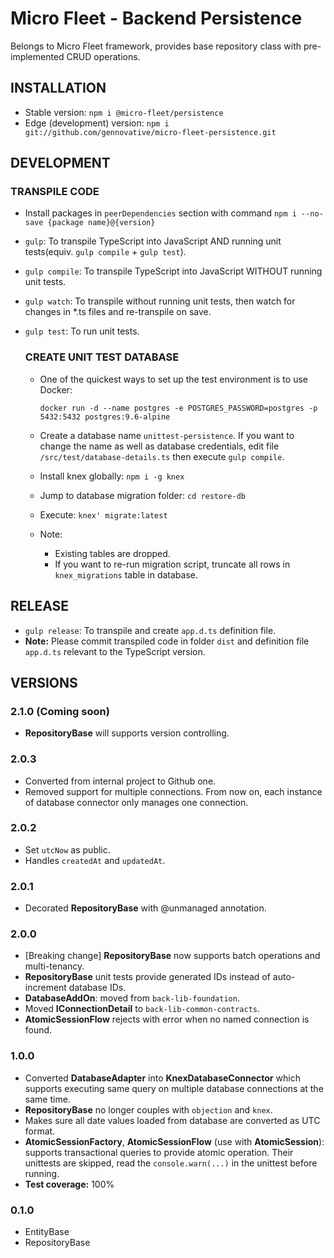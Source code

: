 # Micro Fleet - Backend Persistence

Belongs to Micro Fleet framework, provides base repository class with pre-implemented CRUD operations.

## INSTALLATION

- Stable version: `npm i @micro-fleet/persistence`
- Edge (development) version: `npm i git://github.com/gennovative/micro-fleet-persistence.git`

## DEVELOPMENT

  ### TRANSPILE CODE
  - Install packages in `peerDependencies` section with command `npm i --no-save {package name}@{version}`
  - `gulp`: To transpile TypeScript into JavaScript AND running unit tests(equiv. `gulp compile` + `gulp test`).
  - `gulp compile`: To transpile TypeScript into JavaScript WITHOUT running unit tests.
- `gulp watch`: To transpile without running unit tests, then watch for changes in *.ts files and re-transpile on save.
- `gulp test`: To run unit tests.

  ### CREATE UNIT TEST DATABASE
  - One of the quickest ways to set up the test environment is to use Docker:

    `docker run -d --name postgres -e POSTGRES_PASSWORD=postgres -p 5432:5432 postgres:9.6-alpine`
  - Create a database name `unittest-persistence`. If you want to change the name as well as database credentials, edit file `/src/test/database-details.ts` then execute `gulp compile`.
  - Install knex globally: `npm i -g knex`
  - Jump to database migration folder: `cd restore-db`
  - Execute: `knex' migrate:latest`
  - Note:
    * Existing tables are dropped.
	* If you want to re-run migration script, truncate all rows in `knex_migrations` table in database.


## RELEASE

- `gulp release`: To transpile and create `app.d.ts` definition file.
- **Note:** Please commit transpiled code in folder `dist` and definition file `app.d.ts` relevant to the TypeScript version.


## VERSIONS

### 2.1.0 (Coming soon)
- **RepositoryBase** will supports version controlling.

### 2.0.3
- Converted from internal project to Github one.
- Removed support for multiple connections. From now on, each instance of database connector only manages one connection.

### 2.0.2
- Set `utcNow` as public.
- Handles `createdAt` and `updatedAt`.

### 2.0.1
- Decorated **RepositoryBase** with @unmanaged annotation.

### 2.0.0

- [Breaking change] **RepositoryBase** now supports batch operations and multi-tenancy.
- **RepositoryBase** unit tests provide generated IDs instead of auto-increment database IDs.
- **DatabaseAddOn**: moved from `back-lib-foundation`.
- Moved **IConnectionDetail** to `back-lib-common-contracts`.
- **AtomicSessionFlow** rejects with error when no named connection is found.

### 1.0.0

- Converted **DatabaseAdapter** into **KnexDatabaseConnector** which supports executing same query on multiple database connections at the same time.
- **RepositoryBase** no longer couples with `objection` and `knex`.
- Makes sure all date values loaded from database are converted as UTC format.
- **AtomicSessionFactory**, **AtomicSessionFlow** (use with **AtomicSession**): supports transactional queries to provide atomic operation. Their unittests are skipped, read the `console.warn(...)` in the unittest before running.
- **Test coverage:** 100%

### 0.1.0
- EntityBase
- RepositoryBase